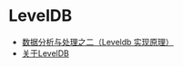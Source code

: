 # LevelDB

* [数据分析与处理之二（Leveldb 实现原理）](http://www.cnblogs.com/haippy/archive/2011/12/04/2276064.html)
* [关于LevelDB](http://blog.sina.com.cn/s/blog_593af2a70100ztjn.html)
